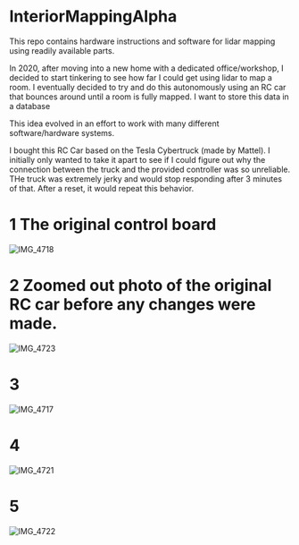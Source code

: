 # InteriorMappingAlpha
This repo contains hardware instructions and software for lidar mapping using readily available parts.

In 2020, after moving into a new home with a dedicated office/workshop, I decided to start tinkering to see how far I could get using lidar to map a room. I eventually decided to try and do this autonomously using an RC car that bounces around until a room is fully mapped. I want to store this data in a database 

This idea evolved in an effort to work with many different software/hardware systems. 

I bought this RC Car based on the Tesla Cybertruck (made by Mattel).  I initially only wanted to take it apart to see if I could figure out why the connection between the truck and the provided controller was so unreliable. THe truck was extremely jerky and would stop responding after 3 minutes of that. After a reset, it would repeat this behavior.


# 1 The original control board
![IMG_4718](https://user-images.githubusercontent.com/42262966/152452452-f6a1cb17-77a1-4e28-ae72-3f210598feb3.jpg)


# 2 Zoomed out photo of the original RC car before any changes were made. 
![IMG_4723](https://user-images.githubusercontent.com/42262966/152452454-c491ef7a-51a6-4633-b3cc-f57851b60763.jpg)

# 3
![IMG_4717](https://user-images.githubusercontent.com/42262966/152452461-a78e3b95-1fb9-47c3-a8b0-a16146729b24.jpg)

# 4
![IMG_4721](https://user-images.githubusercontent.com/42262966/152452641-dc9d7e2c-6f82-406e-8ea5-0dfa06298984.jpg)

# 5
![IMG_4722](https://user-images.githubusercontent.com/42262966/152452645-172df1b6-2b7f-4a1a-a148-f8b4d8a07e6a.jpg)


